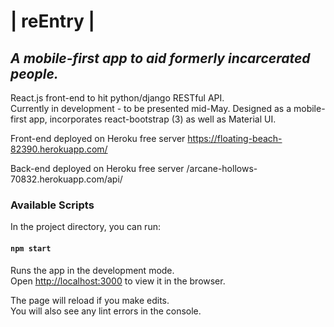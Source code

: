 # | reEntry | 
## *A mobile-first app to aid formerly incarcerated people.*

React.js front-end to hit python/django RESTful API.  
Currently in development - to be presented mid-May.
Designed as a mobile-first app, incorporates react-bootstrap (3) as well as Material UI.

Front-end deployed on Heroku free server
https://floating-beach-82390.herokuapp.com/

Back-end deployed on Heroku free server
/arcane-hollows-70832.herokuapp.com/api/

### Available Scripts

In the project directory, you can run:

#### `npm start`

Runs the app in the development mode.<br>
Open [http://localhost:3000](http://localhost:3000) to view it in the browser.

The page will reload if you make edits.<br>
You will also see any lint errors in the console.
